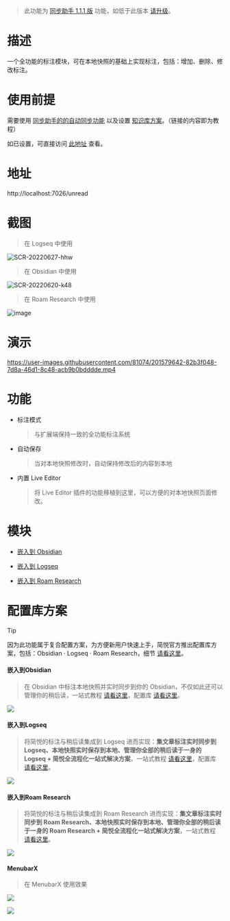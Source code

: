 > 此功能为 [同步助手 1.1.1 版](Sync) 功能，如低于此版本 [请升级](Sync?id=下载)。

# 描述

一个全功能的标注模块，可在本地快照的基础上实现标注，包括：增加、删除、修改标注。

# 使用前提

需要使用 [同步助手的的自动同步功能](https://www.yuque.com/kenshin/simpread/pwpnsx) 以及设置 [知识库方案](https://www.yuque.com/kenshin/simpread/wkswh7)。（链接的内容即为教程）

如已设置，可直接访问 [此地址](#地址) 查看。

# 地址

http://localhost:7026/unread 

# 截图

> 在 Logseq 中使用

![SCR-20220627-hhw](https://s1.ax1x.com/2022/11/18/znjOPA.png)

> 在 Obsidian 中使用

![SCR-20220620-k48](https://s1.ax1x.com/2022/11/19/zug2Gj.png)

> 在 Roam Research 中使用

![image](https://s1.ax1x.com/2022/11/19/zughMq.png)

# 演示

https://user-images.githubusercontent.com/81074/201579642-82b3f048-7d8a-46d1-8c48-acb9b0bdddde.mp4

# 功能

- 标注模式
    
    > 与扩展端保持一致的全功能标注系统
    
- 自动保存
    
    > 当对本地快照修改时，自动保持修改后的内容到本地
    
- 内置 Live Editor
    
    > 将 Live Editor 插件的功能移植到这里，可以方便的对本地快照页面修改。

# 模块
    
- [嵌入到 Obsidian](https://www.yuque.com/kenshin/simpread/fr8zo5)

- [嵌入到 Logseq](https://www.yuque.com/kenshin/simpread/gbere7)

- [嵌入到 Roam Research](https://www.yuque.com/kenshin/simpread/qlgddc)

# 配置库方案

> [!TIP]
> 因为此功能属于复合配置方案，为方便新用户快速上手，简悦官方推出配置库方案，包括：Obsidian · Logseq · Roam Research，细节 [请看这里](https://www.yuque.com/kenshin/simpread/ds8zk0)。

#### 嵌入到Obsidian

> 在 Obsidian 中标注本地快照并实时同步到你的 Obsidian，不仅如此还可以管理你的稍后读，一站式教程 [请看这里](https://www.yuque.com/kenshin/simpread/fr8zo5)，配置库 [请看这里](https://www.yuque.com/kenshin/simpread/psugef)。

![](https://s1.ax1x.com/2022/11/19/zugNPH.png)

#### 嵌入到Logseq

> 将简悦的标注与稍后读集成到 Logseq 进而实现：**集文章标注实时同步到 Logseq、本地快照实时保存到本地、管理你全部的稍后读于一身的 Logseq + 简悦全流程化一站式解决方案**，一站式教程 [请看这里](https://www.yuque.com/kenshin/simpread/gbere7)，配置库 [请看这里](https://www.yuque.com/kenshin/simpread/pv5acw)。

![](https://s1.ax1x.com/2022/11/19/zugUGd.png)

#### 嵌入到Roam Research

> 将简悦的标注与稍后读集成到 Roam Research 进而实现：**集文章标注实时同步到 Roam Research、本地快照实时保存到本地、管理你全部的稍后读于一身的 Roam Research + 简悦全流程化一站式解决方案**，一站式教程 [请看这里](https://www.yuque.com/kenshin/simpread/qlgddc)。

![](https://s1.ax1x.com/2022/11/19/zugaRA.png)

#### MenubarX

> 在  MenubarX 使用效果

![](https://s1.ax1x.com/2022/06/17/XquQyt.png)

![](https://s1.ax1x.com/2022/06/17/XqnTRs.md.png)
